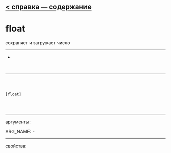 [< справка — содержание](index.html)
---

# float


сохраняет и загружает число

---

-
<br>


---


```



[float]


            
```

---
аргументы:

ARG_NAME: -<br>

---
свойства:


